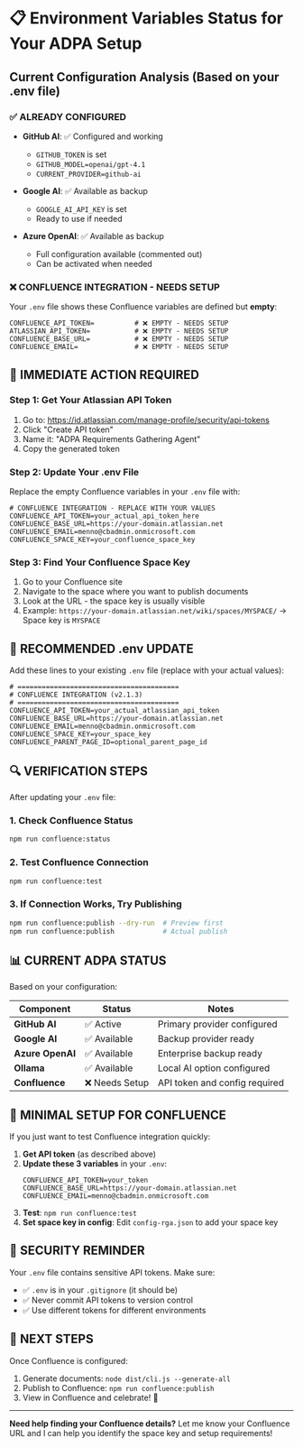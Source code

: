 # 📋 Environment Variables Status for Your ADPA Setup

## Current Configuration Analysis (Based on your .env file)

### ✅ **ALREADY CONFIGURED**
- **GitHub AI**: ✅ Configured and working
  - `GITHUB_TOKEN` is set
  - `GITHUB_MODEL=openai/gpt-4.1`
  - `CURRENT_PROVIDER=github-ai`

- **Google AI**: ✅ Available as backup
  - `GOOGLE_AI_API_KEY` is set
  - Ready to use if needed

- **Azure OpenAI**: ✅ Available as backup
  - Full configuration available (commented out)
  - Can be activated when needed

### ❌ **CONFLUENCE INTEGRATION - NEEDS SETUP**

Your `.env` file shows these Confluence variables are defined but **empty**:
```env
CONFLUENCE_API_TOKEN=          # ❌ EMPTY - NEEDS SETUP
ATLASSIAN_API_TOKEN=           # ❌ EMPTY - NEEDS SETUP  
CONFLUENCE_BASE_URL=           # ❌ EMPTY - NEEDS SETUP
CONFLUENCE_EMAIL=              # ❌ EMPTY - NEEDS SETUP
```

## 🔧 **IMMEDIATE ACTION REQUIRED**

### Step 1: Get Your Atlassian API Token
1. Go to: https://id.atlassian.com/manage-profile/security/api-tokens
2. Click "Create API token"
3. Name it: "ADPA Requirements Gathering Agent"
4. Copy the generated token

### Step 2: Update Your .env File
Replace the empty Confluence variables in your `.env` file with:

```env
# CONFLUENCE INTEGRATION - REPLACE WITH YOUR VALUES
CONFLUENCE_API_TOKEN=your_actual_api_token_here
CONFLUENCE_BASE_URL=https://your-domain.atlassian.net
CONFLUENCE_EMAIL=menno@cbadmin.onmicrosoft.com
CONFLUENCE_SPACE_KEY=your_confluence_space_key
```

### Step 3: Find Your Confluence Space Key
1. Go to your Confluence site
2. Navigate to the space where you want to publish documents
3. Look at the URL - the space key is usually visible
4. Example: `https://your-domain.atlassian.net/wiki/spaces/MYSPACE/` → Space key is `MYSPACE`

## 🚀 **RECOMMENDED .env UPDATE**

Add these lines to your existing `.env` file (replace with your actual values):

```env
# ========================================
# CONFLUENCE INTEGRATION (v2.1.3)
# ========================================
CONFLUENCE_API_TOKEN=your_actual_atlassian_api_token
CONFLUENCE_BASE_URL=https://your-domain.atlassian.net
CONFLUENCE_EMAIL=menno@cbadmin.onmicrosoft.com
CONFLUENCE_SPACE_KEY=your_space_key
CONFLUENCE_PARENT_PAGE_ID=optional_parent_page_id
```

## 🔍 **VERIFICATION STEPS**

After updating your `.env` file:

### 1. Check Confluence Status
```bash
npm run confluence:status
```

### 2. Test Confluence Connection
```bash
npm run confluence:test
```

### 3. If Connection Works, Try Publishing
```bash
npm run confluence:publish --dry-run  # Preview first
npm run confluence:publish            # Actual publish
```

## 📊 **CURRENT ADPA STATUS**

Based on your configuration:

| Component | Status | Notes |
|-----------|---------|--------|
| **GitHub AI** | ✅ Active | Primary provider configured |
| **Google AI** | ✅ Available | Backup provider ready |
| **Azure OpenAI** | ✅ Available | Enterprise backup ready |
| **Ollama** | ✅ Available | Local AI option configured |
| **Confluence** | ❌ Needs Setup | API token and config required |

## 🎯 **MINIMAL SETUP FOR CONFLUENCE**

If you just want to test Confluence integration quickly:

1. **Get API token** (as described above)
2. **Update these 3 variables** in your `.env`:
   ```env
   CONFLUENCE_API_TOKEN=your_token
   CONFLUENCE_BASE_URL=https://your-domain.atlassian.net
   CONFLUENCE_EMAIL=menno@cbadmin.onmicrosoft.com
   ```
3. **Test**: `npm run confluence:test`
4. **Set space key in config**: Edit `config-rga.json` to add your space key

## 🚨 **SECURITY REMINDER**

Your `.env` file contains sensitive API tokens. Make sure:
- ✅ `.env` is in your `.gitignore` (it should be)
- ✅ Never commit API tokens to version control
- ✅ Use different tokens for different environments

## 🎉 **NEXT STEPS**

Once Confluence is configured:
1. Generate documents: `node dist/cli.js --generate-all`
2. Publish to Confluence: `npm run confluence:publish`
3. View in Confluence and celebrate! 🎊

---

**Need help finding your Confluence details?** Let me know your Confluence URL and I can help you identify the space key and setup requirements!
